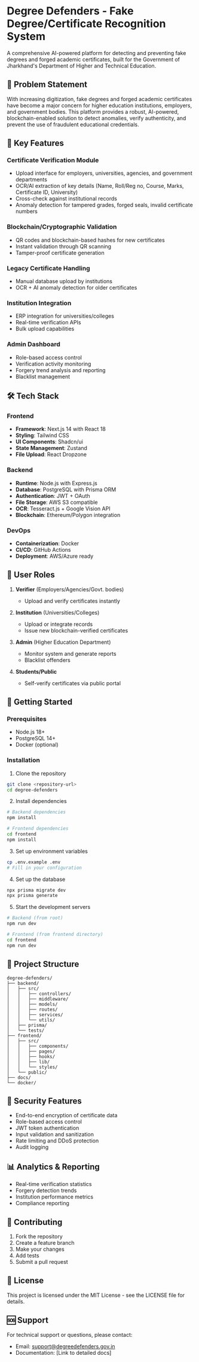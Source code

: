 # Degree Defenders - Fake Degree/Certificate Recognition System

A comprehensive AI-powered platform for detecting and preventing fake degrees and forged academic certificates, built for the Government of Jharkhand's Department of Higher and Technical Education.

## 🎯 Problem Statement
With increasing digitization, fake degrees and forged academic certificates have become a major concern for higher education institutions, employers, and government bodies. This platform provides a robust, AI-powered, blockchain-enabled solution to detect anomalies, verify authenticity, and prevent the use of fraudulent educational credentials.

## 🔑 Key Features

### Certificate Verification Module
- Upload interface for employers, universities, agencies, and government departments
- OCR/AI extraction of key details (Name, Roll/Reg no, Course, Marks, Certificate ID, University)
- Cross-check against institutional records
- Anomaly detection for tampered grades, forged seals, invalid certificate numbers

### Blockchain/Cryptographic Validation
- QR codes and blockchain-based hashes for new certificates
- Instant validation through QR scanning
- Tamper-proof certificate generation

### Legacy Certificate Handling
- Manual database upload by institutions
- OCR + AI anomaly detection for older certificates

### Institution Integration
- ERP integration for universities/colleges
- Real-time verification APIs
- Bulk upload capabilities

### Admin Dashboard
- Role-based access control
- Verification activity monitoring
- Forgery trend analysis and reporting
- Blacklist management

## 🛠 Tech Stack

### Frontend
- **Framework**: Next.js 14 with React 18
- **Styling**: Tailwind CSS
- **UI Components**: Shadcn/ui
- **State Management**: Zustand
- **File Upload**: React Dropzone

### Backend
- **Runtime**: Node.js with Express.js
- **Database**: PostgreSQL with Prisma ORM
- **Authentication**: JWT + OAuth
- **File Storage**: AWS S3 compatible
- **OCR**: Tesseract.js + Google Vision API
- **Blockchain**: Ethereum/Polygon integration

### DevOps
- **Containerization**: Docker
- **CI/CD**: GitHub Actions
- **Deployment**: AWS/Azure ready

## 👥 User Roles

1. **Verifier** (Employers/Agencies/Govt. bodies)
   - Upload and verify certificates instantly
   
2. **Institution** (Universities/Colleges)
   - Upload or integrate records
   - Issue new blockchain-verified certificates
   
3. **Admin** (Higher Education Department)
   - Monitor system and generate reports
   - Blacklist offenders
   
4. **Students/Public**
   - Self-verify certificates via public portal

## 🚀 Getting Started

### Prerequisites
- Node.js 18+
- PostgreSQL 14+
- Docker (optional)

### Installation

1. Clone the repository
```bash
git clone <repository-url>
cd degree-defenders
```

2. Install dependencies
```bash
# Backend dependencies
npm install

# Frontend dependencies
cd frontend
npm install
```

3. Set up environment variables
```bash
cp .env.example .env
# Fill in your configuration
```

4. Set up the database
```bash
npx prisma migrate dev
npx prisma generate
```

5. Start the development servers
```bash
# Backend (from root)
npm run dev

# Frontend (from frontend directory)
cd frontend
npm run dev
```

## 📁 Project Structure

```
degree-defenders/
├── backend/
│   ├── src/
│   │   ├── controllers/
│   │   ├── middleware/
│   │   ├── models/
│   │   ├── routes/
│   │   ├── services/
│   │   └── utils/
│   ├── prisma/
│   └── tests/
├── frontend/
│   ├── src/
│   │   ├── components/
│   │   ├── pages/
│   │   ├── hooks/
│   │   ├── lib/
│   │   └── styles/
│   └── public/
├── docs/
└── docker/
```

## 🔐 Security Features

- End-to-end encryption of certificate data
- Role-based access control
- JWT token authentication
- Input validation and sanitization
- Rate limiting and DDoS protection
- Audit logging

## 📊 Analytics & Reporting

- Real-time verification statistics
- Forgery detection trends
- Institution performance metrics
- Compliance reporting

## 🤝 Contributing

1. Fork the repository
2. Create a feature branch
3. Make your changes
4. Add tests
5. Submit a pull request

## 📄 License

This project is licensed under the MIT License - see the LICENSE file for details.

## 🆘 Support

For technical support or questions, please contact:
- Email: support@degreedefenders.gov.in
- Documentation: [Link to detailed docs]
